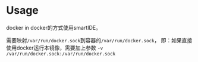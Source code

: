 # Usage

docker in docker的方式使用smartIDE。

需要映射`/var/run/docker.sock`到容器的`/var/run/docker.sock`，
即：如果直接使用docker运行本镜像，需要加上参数 `-v /var/run/docker.sock:/var/run/docker.sock`
